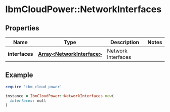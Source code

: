 # IbmCloudPower::NetworkInterfaces

## Properties

| Name | Type | Description | Notes |
| ---- | ---- | ----------- | ----- |
| **interfaces** | [**Array&lt;NetworkInterface&gt;**](NetworkInterface.md) | Network Interfaces |  |

## Example

```ruby
require 'ibm_cloud_power'

instance = IbmCloudPower::NetworkInterfaces.new(
  interfaces: null
)
```

